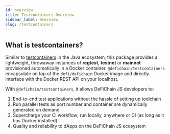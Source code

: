 ```yaml
---
id: overview
title: Testcontainers Overview
sidebar_label: Overview
slug: /testcontainers
---
```


## What is testcontainers?

Similar to [testcontainers](https://www.testcontainers.org/) in the Java ecosystem, this package provides a lightweight,
throwaway instances of **regtest**, **testnet** or **mainnet** provisioned automatically in a Docker container.
`@defichain/testcontainers` encapsulate on top of the `defi/defichain` Docker image and directly interface with the
Docker REST API on your localhost.

With `@defichain/testcontainers`, it allows DeFiChain JS developers to:

1. End-to-end test applications without the hassle of setting up toolchain
2. Run parallel tests as port number and container are dynamically generated on demand
3. Supercharge your CI workflow; run locally, anywhere or CI (as long as it has Docker installed)
4. Quality and reliability to dApps on the DeFiChain JS ecosystem
